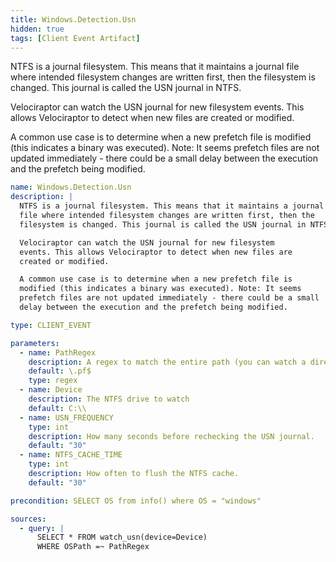 ```yaml
---
title: Windows.Detection.Usn
hidden: true
tags: [Client Event Artifact]
---
```


NTFS is a journal filesystem. This means that it maintains a journal
file where intended filesystem changes are written first, then the
filesystem is changed. This journal is called the USN journal in NTFS.

Velociraptor can watch the USN journal for new filesystem
events. This allows Velociraptor to detect when new files are
created or modified.

A common use case is to determine when a new prefetch file is
modified (this indicates a binary was executed). Note: It seems
prefetch files are not updated immediately - there could be a small
delay between the execution and the prefetch being modified.


```yaml
name: Windows.Detection.Usn
description: |
  NTFS is a journal filesystem. This means that it maintains a journal
  file where intended filesystem changes are written first, then the
  filesystem is changed. This journal is called the USN journal in NTFS.

  Velociraptor can watch the USN journal for new filesystem
  events. This allows Velociraptor to detect when new files are
  created or modified.

  A common use case is to determine when a new prefetch file is
  modified (this indicates a binary was executed). Note: It seems
  prefetch files are not updated immediately - there could be a small
  delay between the execution and the prefetch being modified.

type: CLIENT_EVENT

parameters:
  - name: PathRegex
    description: A regex to match the entire path (you can watch a directory or a file type).
    default: \.pf$
    type: regex
  - name: Device
    description: The NTFS drive to watch
    default: C:\\
  - name: USN_FREQUENCY
    type: int
    description: How many seconds before rechecking the USN journal.
    default: "30"
  - name: NTFS_CACHE_TIME
    type: int
    description: How often to flush the NTFS cache.
    default: "30"

precondition: SELECT OS from info() where OS = "windows"

sources:
  - query: |
      SELECT * FROM watch_usn(device=Device)
      WHERE OSPath =~ PathRegex

```

